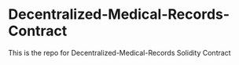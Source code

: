 # Decentralized-Medical-Records-Contract
This is the repo for Decentralized-Medical-Records Solidity Contract
